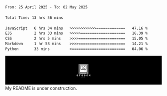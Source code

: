 <!--START_SECTION:waka-->

```txt
From: 25 April 2025 - To: 02 May 2025

Total Time: 13 hrs 56 mins

JavaScript   6 hrs 34 mins   >>>>>>>>>>>>=============   47.16 %
EJS          2 hrs 33 mins   >>>>>====================   18.39 %
CSS          2 hrs 5 mins    >>>>=====================   15.05 %
Markdown     1 hr 58 mins    >>>>=====================   14.21 %
Python       33 mins         >========================   04.06 %
```

<!--END_SECTION:waka-->

<img src="https://raw.githubusercontent.com/n3xta/image-hosting/main/img/202411032331174.png"/>
My README is under construction. 

